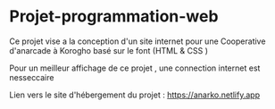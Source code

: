 # Projet-programmation-web
Ce projet vise a la conception d'un site internet pour une Cooperative d'anarcade à Korogho basé sur le font (HTML &amp; CSS )

Pour un meilleur affichage de ce projet , une connection internet est nesseccaire

Lien vers le site d'hébergement du projet : https://anarko.netlify.app

